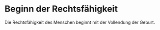 # Beginn der Rechtsfähigkeit

Die Rechtsfähigkeit des Menschen beginnt mit der Vollendung der Geburt.